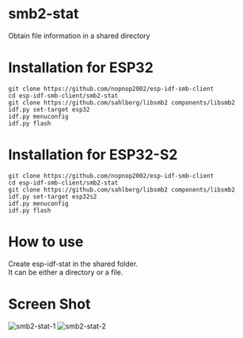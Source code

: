 # smb2-stat   
Obtain file information in a shared directory

# Installation for ESP32

```
git clone https://github.com/nopnop2002/esp-idf-smb-client
cd esp-idf-smb-client/smb2-stat
git clone https://github.com/sahlberg/libsmb2 components/libsmb2
idf.py set-target esp32
idf.py menuconfig
idf.py flash
```

# Installation for ESP32-S2

```
git clone https://github.com/nopnop2002/esp-idf-smb-client
cd esp-idf-smb-client/smb2-stat
git clone https://github.com/sahlberg/libsmb2 components/libsmb2
idf.py set-target esp32s2
idf.py menuconfig
idf.py flash
```

# How to use   
Create esp-idf-stat in the shared folder.   
It can be either a directory or a file.   

# Screen Shot   
![smb2-stat-1](https://user-images.githubusercontent.com/6020549/119463428-b7ab8e00-bd7c-11eb-93aa-dbb3c9ca0bb8.jpg)
![smb2-stat-2](https://user-images.githubusercontent.com/6020549/119463434-b8442480-bd7c-11eb-8abd-a9a44a5cbfa0.jpg)

